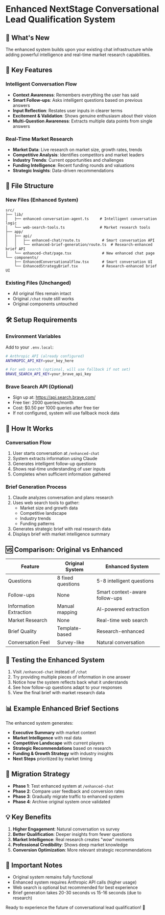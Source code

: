 # Enhanced NextStage Conversational Lead Qualification System

## 🚀 What's New

The enhanced system builds upon your existing chat infrastructure while adding powerful intelligence and real-time market research capabilities.

## 🎯 Key Features

### Intelligent Conversation Flow
- **Context Awareness**: Remembers everything the user has said
- **Smart Follow-ups**: Asks intelligent questions based on previous answers
- **Input Reflection**: Restates user inputs in clearer terms
- **Excitement & Validation**: Shows genuine enthusiasm about their vision
- **Multi-Question Awareness**: Extracts multiple data points from single answers

### Real-Time Market Research
- **Market Data**: Live research on market size, growth rates, trends
- **Competitive Analysis**: Identifies competitors and market leaders
- **Industry Trends**: Current opportunities and challenges
- **Funding Intelligence**: Recent funding rounds and valuations
- **Strategic Insights**: Data-driven recommendations

## 📁 File Structure

### New Files (Enhanced System)
```
src/
├── lib/
│   ├── enhanced-conversation-agent.ts     # Intelligent conversation logic
│   └── web-search-tools.ts                # Market research tools
├── app/
│   ├── api/
│   │   ├── enhanced-chat/route.ts          # Smart conversation API
│   │   └── enhanced-brief-generation/route.ts  # Research-enhanced brief API
│   └── enhanced-chat/page.tsx              # New enhanced chat page
└── components/
    ├── EnhancedConversationalFlow.tsx      # Smart conversation UI
    └── EnhancedStrategyBrief.tsx           # Research-enhanced brief UI
```

### Existing Files (Unchanged)
- All original files remain intact
- Original `/chat` route still works
- Original components untouched

## 🛠 Setup Requirements

### Environment Variables
Add to your `.env.local`:
```bash
# Anthropic API (already configured)
ANTHROPIC_API_KEY=your_key_here

# For web search (optional, will use fallback if not set)
BRAVE_SEARCH_API_KEY=your_brave_api_key
```

### Brave Search API (Optional)
- Sign up at: https://api.search.brave.com/
- Free tier: 2000 queries/month
- Cost: $0.50 per 1000 queries after free tier
- If not configured, system will use fallback mock data

## 🔄 How It Works

### Conversation Flow
1. User starts conversation at `/enhanced-chat`
2. System extracts information using Claude
3. Generates intelligent follow-up questions
4. Shows real-time understanding of user inputs
5. Completes when sufficient information gathered

### Brief Generation Process
1. Claude analyzes conversation and plans research
2. Uses web search tools to gather:
   - Market size and growth data
   - Competitive landscape
   - Industry trends
   - Funding patterns
3. Generates strategic brief with real research data
4. Displays brief with market intelligence summary

## 🆚 Comparison: Original vs Enhanced

| Feature | Original System | Enhanced System |
|---------|----------------|-----------------|
| Questions | 8 fixed questions | 5-8 intelligent questions |
| Follow-ups | None | Smart context-aware follow-ups |
| Information Extraction | Manual mapping | AI-powered extraction |
| Market Research | None | Real-time web search |
| Brief Quality | Template-based | Research-enhanced |
| Conversation Feel | Survey-like | Natural conversation |

## 🧪 Testing the Enhanced System

1. Visit `/enhanced-chat` instead of `/chat`
2. Try providing multiple pieces of information in one answer
3. Notice how the system reflects back what it understands
4. See how follow-up questions adapt to your responses
5. View the final brief with market research data

## 📊 Example Enhanced Brief Sections

The enhanced system generates:
- **Executive Summary** with market context
- **Market Intelligence** with real data
- **Competitive Landscape** with current players
- **Strategic Recommendations** based on research
- **Funding & Growth Strategy** with industry insights
- **Next Steps** prioritized by market timing

## 🔄 Migration Strategy

- **Phase 1**: Test enhanced system at `/enhanced-chat`
- **Phase 2**: Compare user feedback and conversion rates
- **Phase 3**: Gradually migrate traffic to enhanced system
- **Phase 4**: Archive original system once validated

## 💡 Key Benefits

1. **Higher Engagement**: Natural conversation vs survey
2. **Better Qualification**: Deeper insights from fewer questions
3. **Market Intelligence**: Real research creates "wow" moments
4. **Professional Credibility**: Shows deep market knowledge
5. **Conversion Optimization**: More relevant strategic recommendations

## 🚨 Important Notes

- Original system remains fully functional
- Enhanced system requires Anthropic API calls (higher usage)
- Web search is optional but recommended for best experience
- Brief generation takes 20-30 seconds vs 15-16 seconds (due to research)

Ready to experience the future of conversational lead qualification! 🎉 